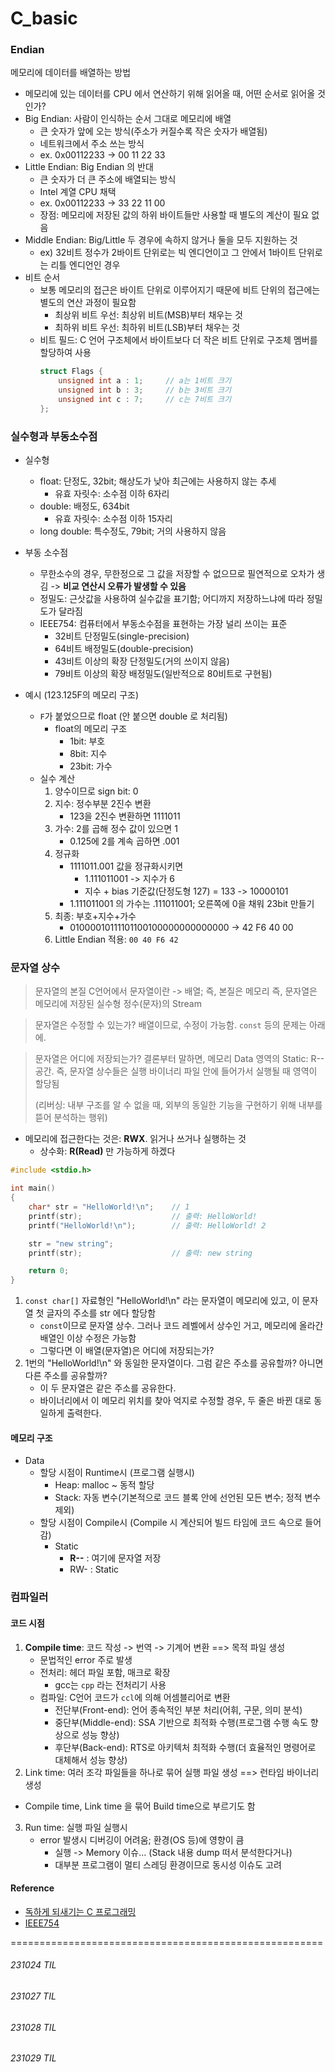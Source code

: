 # C_basic

### Endian
메모리에 데이터를 배열하는 방법
- 메모리에 있는 데이터를 CPU 에서 연산하기 위해 읽어올 때, 어떤 순서로 읽어올 것인가?
- Big Endian: 사람이 인식하는 순서 그대로 메모리에 배열
    - 큰 숫자가 앞에 오는 방식(주소가 커질수록 작은 숫자가 배열됨)
    - 네트워크에서 주소 쓰는 방식
    - ex. 0x00112233 -> 00 11 22 33
- Little Endian: Big Endian 의 반대
    - 큰 숫자가 더 큰 주소에 배열되는 방식
    - Intel 계열 CPU 채택
    - ex. 0x00112233 -> 33 22 11 00
    - 장점: 메모리에 저장된 값의 하위 바이트들만 사용할 때 별도의 계산이 필요 없음
- Middle Endian: Big/Little 두 경우에 속하지 않거나 둘을 모두 지원하는 것
    - ex) 32비트 정수가 2바이트 단위로는 빅 엔디언이고 그 안에서 1바이트 단위로는 리틀 엔디언인 경우
- 비트 순서
    - 보통 메모리의 접근은 바이트 단위로 이루어지기 때문에 비트 단위의 접근에는 별도의 연산 과정이 필요함
        - 최상위 비트 우선: 최상위 비트(MSB)부터 채우는 것
        - 최하위 비트 우선: 최하위 비트(LSB)부터 채우는 것
    - 비트 필드: C 언어 구조체에서 바이트보다 더 작은 비트 단위로 구조체 멤버를 할당하여 사용
        ```C
        struct Flags {
            unsigned int a : 1;     // a는 1비트 크기
            unsigned int b : 3;     // b는 3비트 크기
            unsigned int c : 7;     // c는 7비트 크기
        };
        ```

### 실수형과 부동소수점
- 실수형
    - float: 단정도, 32bit; 해상도가 낮아 최근에는 사용하지 않는 추세
        - 유효 자릿수: 소수점 이하 6자리
    - double: 배정도, 634bit
        - 유효 자릿수: 소수점 이하 15자리
    - long double: 특수정도, 79bit; 거의 사용하지 않음

- 부동 소수점
    - 무한소수의 경우, 무한정으로 그 값을 저장할 수 없으므로 필연적으로 오차가 생김 -> **비교 연산시 오류가 발생할 수 있음**
    - 정밀도: 근삿값을 사용하여 실수값을 표기함; 어디까지 저장하느냐에 따라 정밀도가 달라짐
    - IEEE754: 컴퓨터에서 부동소수점을 표현하는 가장 널리 쓰이는 표준
        - 32비트 단정밀도(single-precision)
        - 64비트 배정밀도(double-precision)
        - 43비트 이상의 확장 단정밀도(거의 쓰이지 않음)
        - 79비트 이상의 확장 배정밀도(일반적으로 80비트로 구현됨)

- 예시 (123.125F의 메모리 구조)
    - `F`가 붙었으므로 float (안 붙으면 double 로 처리됨)
        - float의 메모리 구조
            - 1bit: 부호
            - 8bit: 지수
            - 23bit: 가수
    - 실수 계산
        1. 양수이므로 sign bit: 0
        2. 지수: 정수부분 2진수 변환
            - 123을 2진수 변환하면 1111011
        3. 가수: 2를 곱해 정수 값이 있으면 1
            - 0.125에 2를 계속 곱하면 .001
        4. 정규화
            - 1111011.001 값을 정규화시키면
                - 1.111011001 -> 지수가 6
                - 지수 + bias 기준값(단정도형 127) = 133 -> 10000101
            - 1.111011001 의 가수는 .111011001; 오른쪽에 0을 채워 23bit 만들기
        5. 최종: 부호+지수+가수
            - 01000010111101100100000000000000 -> 42 F6 40 00
        6. Little Endian 적용: `00 40 F6 42`

### 문자열 상수
> 문자열의 본질
> C언어에서 문자열이란 -> 배열; 즉, 본질은 메모리
> 즉, 문자열은 메모리에 저장된 실수형 정수(문자)의 Stream

> 문자열은 수정할 수 있는가?
> 배열이므로, 수정이 가능함. `const` 등의 문제는 아래에.

> 문자열은 어디에 저장되는가?
> 결론부터 말하면, 메모리 Data 영역의 Static: R-- 공간.
> 즉, 문자열 상수들은 실행 바이너리 파일 안에 들어가서 실행될 때 영역이 할당됨
> 
> (리버싱: 내부 구조를 알 수 없을 때, 외부의 동일한 기능을 구현하기 위해 내부를 뜯어 분석하는 행위)

- 메모리에 접근한다는 것은: **RWX**. 읽거나 쓰거나 실행하는 것
    - 상수화: **R(Read)** 만 가능하게 하겠다

```C
#include <stdio.h>

int main()
{
    char* str = "HelloWorld!\n";    // 1
    printf(str);                    // 출력: HelloWorld!
    printf("HelloWorld!\n");        // 출력: HelloWorld! 2

    str = "new string";
    printf(str);                    // 출력: new string

    return 0;
}
```
1. `const char[]` 자료형인 "HelloWorld!\n" 라는 문자열이 메모리에 있고, 이 문자열 첫 글자의 주소를 str 에다 할당함
    - `const`이므로 문자열 상수. 그러나 코드 레벨에서 상수인 거고, 메모리에 올라간 배열인 이상 수정은 가능함
    - 그렇다면 이 배열(문자열)은 어디에 저장되는가?
2. 1번의 "HelloWorld!\n" 와 동일한 문자열이다. 그럼 같은 주소를 공유할까? 아니면 다른 주소를 공유할까?
    - 이 두 문자열은 같은 주소를 공유한다.
    - 바이너리에서 이 메모리 위치를 찾아 억지로 수정할 경우, 두 줄은 바뀐 대로 동일하게 출력한다.

#### 메모리 구조
- Data
    - 할당 시점이 Runtime시 (프로그램 실행시)
        - Heap: malloc ~ 동적 할당
        - Stack: 자동 변수(기본적으로 코드 블록 안에 선언된 모든 변수; 정적 변수 제외) 
    - 할당 시점이 Compile시 (Compile 시 계산되어 빌드 타임에 코드 속으로 들어감)
        - Static
            - **R--** : 여기에 문자열 저장
            - RW- : Static

### 컴파일러
#### 코드 시점
1. **Compile time**: 코드 작성 -> 번역 -> 기계어 변환 ==> 목적 파일 생성
    - 문법적인 error 주로 발생
    - 전처리: 헤더 파일 포함, 매크로 확장
        - gcc는 `cpp` 라는 전처리기 사용
    - 컴파일: C언어 코드가 `ccl`에 의해 어셈블리어로 변환
        - 전단부(Front-end): 언어 종속적인 부분 처리(어휘, 구문, 의미 분석)
        - 중단부(Middle-end): SSA 기반으로 최적화 수행(프로그램 수행 속도 향상으로 성능 향상)
        - 후단부(Back-end): RTS로 아키텍처 최적화 수행(더 효율적인 명령어로 대체해서 성능 향상)
2. Link time: 여러 조각 파일들을 하나로 묶어 실행 파일 생성 ==> 런타임 바이너리 생성
- Compile time, Link time 을 묶어 Build time으로 부르기도 함

3. Run time: 실행 파일 실행시 
    - error 발생시 디버깅이 어려움; 환경(OS 등)에 영향이 큼
        - 실행 -> Memory 이슈... (Stack 내용 dump 떠서 분석한다거나)
        - 대부분 프로그램이 멀티 스레딩 환경이므로 동시성 이슈도 고려

#### Reference
- [독하게 되새기는 C 프로그래밍](https://www.inflearn.com/course/독하게-되새기는-c프로그래밍/dashboard)
- [IEEE754](https://ko.wikipedia.org/wiki/IEEE_754)

======================================================
###### 231024 TIL
###### 231027 TIL
###### 231028 TIL
###### 231029 TIL